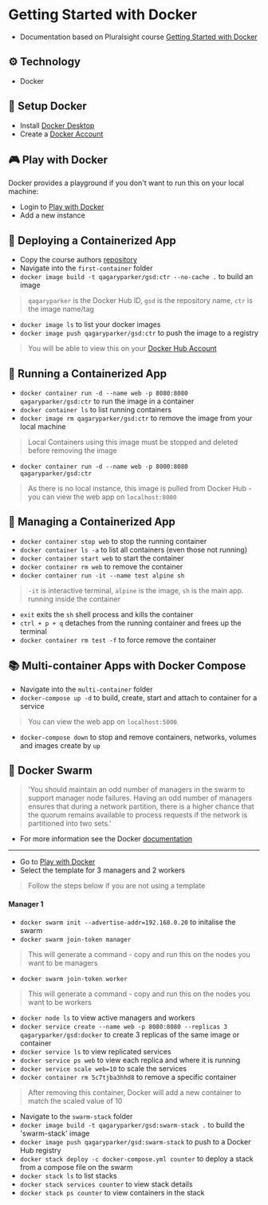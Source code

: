 # Getting Started with Docker

- Documentation based on Pluralsight course [Getting Started with Docker](https://app.pluralsight.com/library/courses/getting-started-docker)

## :gear: Technology
- Docker

## :notebook: Setup Docker

- Install [Docker Desktop](https://www.docker.com/products/docker-desktop)
- Create a [Docker Account](https://hub.docker.com/signup)

## :video_game: Play with Docker
Docker provides a playground if you don't want to run this on your local machine:
- Login to [Play with Docker](https://labs.play-with-docker.com/)
- Add a new instance

## :rocket: Deploying a Containerized App

- Copy the course authors [repository](https://github.com/nigelpoulton/gsd)
- Navigate into the `first-container` folder
- `docker image build -t qagaryparker/gsd:ctr --no-cache .` to build an image

> `qagaryparker` is the Docker Hub ID, `gsd` is the repository name, `ctr` is the image name/tag

- `docker image ls` to list your docker images
- `docker image push qagaryparker/gsd:ctr` to push the image to a registry

> You will be able to view this on your [Docker Hub Account](https://hub.docker.com/repository/docker)

## :runner: Running a Containerized App

- `docker container run -d --name web -p 8080:8080 qagaryparker/gsd:ctr` to run the image in a container
- `docker container ls` to list running containers
- `docker image rm qagaryparker/gsd:ctr` to remove the image from your local machine

> Local Containers using this image must be stopped and deleted before removing the image

- `docker container run -d --name web -p 8000:8080 qagaryparker/gsd:ctr`

> As there is no local instance, this image is pulled from Docker Hub - you can view the web app on `localhost:8000`

## :blue_book: Managing a Containerized App

- `docker container stop web` to stop the running container
- `docker container ls -a` to list all containers (even those not running)
- `docker container start web` to start the container
- `docker container rm web` to remove the container
- `docker container run -it --name test alpine sh`

> `-it` is interactive terminal, `alpine` is the image, `sh` is the main app. running inside the container

- `exit` exits the `sh` shell process and kills the container
- `ctrl + p + q` detaches from the running container and frees up the terminal
- `docker container rm test -f` to force remove the container

## :books: Multi-container Apps with Docker Compose

- Navigate into the `multi-container` folder
- `docker-compose up -d` to build, create, start and attach to container for a service

> You can view the web app on `localhost:5000`

- `docker-compose down` to stop and remove containers, networks, volumes and images create by `up`

## :honeybee: Docker Swarm

> 'You should maintain an odd number of managers in the swarm to support manager node failures. Having an odd number of managers ensures that during a network partition, there is a higher chance that the quorum remains available to process requests if the network is partitioned into two sets.'

- For more information see the Docker [documentation](https://docs.docker.com/engine/swarm/admin_guide/#add-manager-nodes-for-fault-tolerance)
---
- Go to [Play with Docker](https://labs.play-with-docker.com/)
- Select the template for 3 managers and 2 workers

> Follow the steps below if you are not using a template

#### Manager 1
- `docker swarm init --advertise-addr=192.168.0.20` to initalise the swarm
- `docker swarm join-token manager`

> This will generate a command - copy and run this on the nodes you want to be managers

- `docker swarm join-token worker`

> This will generate a command - copy and run this on the nodes you want to be workers

- `docker node ls` to view active managers and workers
- `docker service create --name web -p 8080:8080 --replicas 3 qagaryparker/gsd:docker` to create 3 replicas of the same image or container
- `docker service ls` to view replicated services
- `docker service ps web` to view each replica and where it is running
- `docker service scale web=10` to scale the services
- `docker container rm 5c7tjba3hhd8` to remove a specific container

> After removing this container, Docker will add a new container to match the scaled value of 10

- Navigate to the `swarm-stack` folder
- `docker image build -t qagaryparker/gsd:swarm-stack .` to build the 'swarm-stack' image
- `docker image push qagaryparker/gsd:swarm-stack` to push to a Docker Hub registry
- `docker stack deploy -c docker-compose.yml counter` to deploy a stack from a compose file on the swarm
- `docker stack ls` to list stacks
- `docker stack services counter` to view stack details
- `docker stack ps counter` to view containers in the stack

